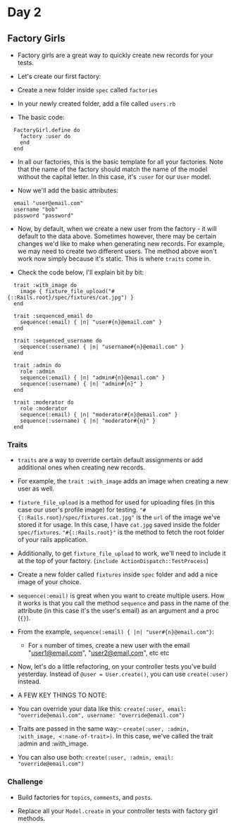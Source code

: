 # Day 2

## Factory Girls

- Factory girls are a great way to quickly create new records for your tests.

- Let's create our first factory:

- Create a new folder inside `spec` called `factories`

- In your newly created folder, add a file called `users.rb`

- The basic code:

```
  FactoryGirl.define do
    factory :user do
    end
  end
```

- In all our factories, this is the basic template for all your factories. Note that the name of the factory should match the name of the model without the capital letter. In this case, it's `:user` for our `User` model.

- Now we'll add the basic attributes:

```
  email "user@email.com"
  username "bob"
  password "password"
```

- Now, by default, when we create a new user from the factory - it will default to the data above. Sometimes however, there may be certain changes we'd like to make when generating new records. For example, we may need to create two different users. The method above won't work now simply because it's static. This is where `traits` come in.

- Check the code below, I'll explain bit by bit:

```
  trait :with_image do
    image { fixture_file_upload("#{::Rails.root}/spec/fixtures/cat.jpg") }
  end

  trait :sequenced_email do
    sequence(:email) { |n| "user#{n}@email.com" }
  end

  trait :sequenced_username do
    sequence(:username) { |n| "username#{n}@email.com" }
  end

  trait :admin do
    role :admin
    sequence(:email) { |n| "admin#{n}@email.com" }
    sequence(:username) { |n| "admin#{n}" }
  end

  trait :moderator do
    role :moderator
    sequence(:email) { |n| "moderator#{n}@email.com" }
    sequence(:username) { |n| "moderator#{n}" }
  end
```

### Traits

- `traits` are a way to override certain default assignments or add additional ones when creating new records.

- For example, the `trait :with_image` adds an image when creating a new user as well.

- `fixture_file_upload` is a method for used for uploading files (in this case our user's profile image) for testing. `"#{::Rails.root}/spec/fixtures.cat.jpg"` is the `url` of the image we've stored it for usage. In this case, I have `cat.jpg` saved inside the folder `spec/fixtures`. `"#{::Rails.root}"` is the method to fetch the root folder of your rails application.

- Additionally, to get `fixture_file_upload` to work, we'll need to include it at the top of your factory. (`include ActionDispatch::TestProcess`)

- Create a new folder called `fixtures` inside `spec` folder and add a nice image of your choice.

- `sequence(:email)` is great when you want to create multiple users. How it works is that you call the method `sequence` and pass in the name of the attribute (in this case it's the user's email) as an argument and a proc (`{}`).

- From the example, `sequence(:email) { |n| "user#{n}@email.com"}`:
  - For `x` number of times, create a new user with the email "user1@email.com", "user2@email.com", etc etc

- Now, let's do a little refactoring, on your controller tests you've build yesterday. Instead of `@user = User.create()`, you can use `create(:user)` instead.

- A FEW KEY THINGS TO NOTE:

- You can override your data like this: `create(:user, email: "override@email.com", username: "override@email.com")`

- Traits are passed in the same way:- `create(:user, :admin, :with_image, <:name-of-trait>)`. In this case, we've called the trait :admin and :with_image.

- You can also use both: `create(:user, :admin, email: "override@email.com")`

### Challenge

- Build factories for `topics`, `comments`, and `posts`.

- Replace all your `Model.create` in your controller tests with factory girl methods.
